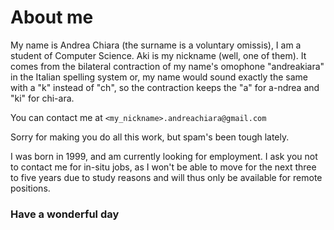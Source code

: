 # About me

My name is Andrea Chiara (the surname is a voluntary omissis), I am a student of Computer Science.
Aki is my nickname (well, one of them). It comes from the bilateral contraction of my name's omophone "andreakiara" in the Italian spelling system or, my name would sound exactly the same with a "k" instead of "ch", so the contraction keeps the "a" for a-ndrea and "ki" for chi-ara.

You can contact me at
`<my_nickname>.andreachiara@gmail.com`

Sorry for making you do all this work, but spam's been tough lately.

I was born in 1999, and am currently looking for employment.
I ask you not to contact me for in-situ jobs, as I won't be able to move for the next three to five years due to study reasons and will thus only be available for remote positions.

### Have a wonderful day

